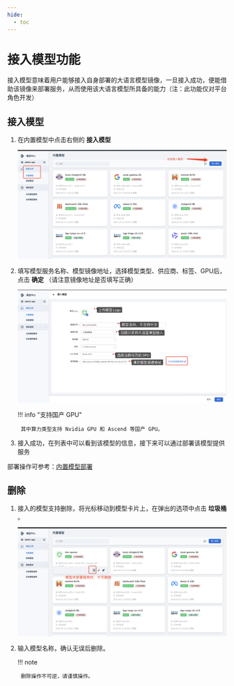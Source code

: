 ```yaml
---
hide:
  - toc
---
```


# 接入模型功能

接入模型意味着用户能够接入自身部署的大语言模型镜像，一旦接入成功，便能借助该镜像来部署服务，从而使用该大语言模型所具备的能力（注：此功能仅对平台角色开发）

## 接入模型

1. 在内置模型中点击右侧的 **接入模型** 

    ![点击接入模型按钮](../images/access.jpg)

2. 填写模型服务名称、模型镜像地址，选择模型类型、供应商、标签、GPU后，点击 **确定** （请注意镜像地址是否填写正确）

    ![填写参数](../images/access01.jpg)

    !!! info "支持国产 GPU"

        其中算力类型支持 Nvidia GPU 和 Ascend 等国产 GPU。

3. 接入成功，在列表中可以看到该模型的信息，接下来可以通过部署该模型提供服务

部署操作可参考：[内置模型部署](../model-hub/built-in.md#_4)

## 删除

1. 接入的模型支持删除，将光标移动到模型卡片上，在弹出的选项中点击 **垃圾桶** 。

    ![点击删除按钮](../images/access02.jpg)

2. 输入模型名称，确认无误后删除。

    !!! note

        删除操作不可逆，请谨慎操作。
